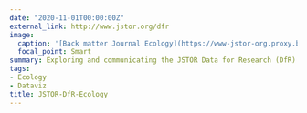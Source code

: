 ```yaml
---
date: "2020-11-01T00:00:00Z"
external_link: http://www.jstor.org/dfr
image:
  caption: '[Back matter Journal Ecology](https://www-jstor-org.proxy.bibliotheques.uqam.ca/stable/25592835?seq=1#metadata_info_tab_contents)'
  focal_point: Smart
summary: Exploring and communicating the JSTOR Data for Research (DfR) database for Ecology. 
tags:
- Ecology
- Dataviz
title: JSTOR-DfR-Ecology
---
```

